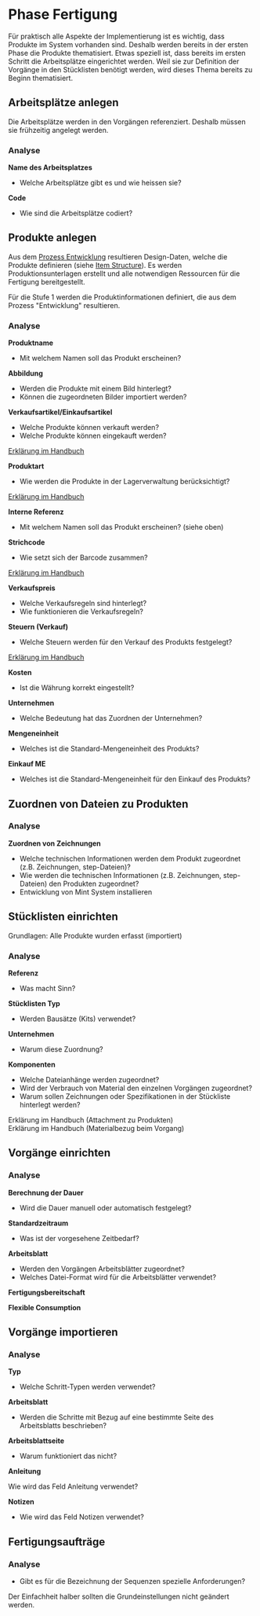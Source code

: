# Phase Fertigung
  
Für praktisch alle Aspekte der Implementierung ist es wichtig, dass Produkte im System vorhanden sind. Deshalb werden bereits in der ersten Phase die Produkte thematisiert. Etwas speziell ist, dass bereits im ersten Schritt die Arbeitsplätze eingerichtet werden. Weil sie zur Definition der Vorgänge in den Stücklisten benötigt werden, wird dieses Thema bereits zu Beginn thematisiert.

## Arbeitsplätze anlegen

Die Arbeitsplätze werden in den Vorgängen referenziert. Deshalb müssen sie frühzeitig angelegt werden.

### Analyse

**Name des Arbeitsplatzes**

- Welche Arbeitsplätze gibt es und wie heissen sie?


**Code**

- Wie sind die Arbeitsplätze codiert?

## Produkte anlegen

Aus dem [Prozess Entwicklung](https://odoo-erp.ch/prozess-entwicklung.html) resultieren Design\-Daten, welche die Produkte definieren (siehe [Item Structure](https://odoo-erp.ch/best-practice-item-structure.html)). Es werden Produktionsunterlagen erstellt und alle notwendigen Ressourcen für die Fertigung bereitgestellt.

Für die Stufe 1 werden die Produktinformationen definiert, die aus dem Prozess "Entwicklung" resultieren.

### Analyse

**Produktname**

- Mit welchem Namen soll das Produkt erscheinen?


**Abbildung**

- Werden die Produkte mit einem Bild hinterlegt?
-  Können die zugeordneten Bilder importiert werden?

**Verkaufsartikel/Einkaufsartikel**

- Welche Produkte können verkauft werden?
- Welche Produkte können eingekauft werden?
 
 [Erklärung im Handbuch](https://odoo-erp.ch/fertigung-stammdaten.html#Verkaufsartikel/Einkaufsartikel)

**Produktart**

- Wie werden die Produkte in der Lagerverwaltung berücksichtigt?

[Erklärung im Handbuch](https://odoo-erp.ch/fertigung-stammdaten.html#produktart)

**Interne Referenz**

- Mit welchem Namen soll das Produkt erscheinen? (siehe oben)

**Strichcode**

- Wie setzt sich der Barcode zusammen?
  
[Erklärung im Handbuch](https://odoo-erp.ch/strichcode.html#strichcode)

**Verkaufspreis**

- Welche Verkaufsregeln sind hinterlegt?
- Wie funktionieren die Verkaufsregeln?

**Steuern (Verkauf)**

- Welche Steuern werden für den Verkauf des Produkts festgelegt?
  
[Erklärung im Handbuch](https://odoo-erp.ch/theorie-mehrwertsteuer.html#steuersatze)

**Kosten**

- Ist die Währung korrekt eingestellt?

**Unternehmen**

- Welche Bedeutung hat das Zuordnen der Unternehmen?

**Mengeneinheit**

- Welches ist die Standard-Mengeneinheit des Produkts?
 
**Einkauf ME**

- Welches ist die Standard-Mengeneinheit für den Einkauf des Produkts?

## Zuordnen von Dateien zu Produkten

### Analyse

**Zuordnen von Zeichnungen**

- Welche technischen Informationen werden dem Produkt zugeordnet (z.B. Zeichnungen, step-Dateien)?
- Wie werden die technischen Informationen (z.B. Zeichnungen, step-Dateien) den Produkten zugeordnet?
- Entwicklung von Mint System installieren

## Stücklisten einrichten

Grundlagen: Alle Produkte wurden erfasst (importiert)

### Analyse

**Referenz**

- Was macht Sinn?

**Stücklisten Typ**

- Werden Bausätze (Kits) verwendet?

**Unternehmen**

- Warum diese Zuordnung?

**Komponenten**

- Welche Dateianhänge werden zugeordnet?
- Wird der Verbrauch von Material den einzelnen Vorgängen zugeordnet?
- Warum sollen Zeichnungen oder Spezifikationen in der Stückliste hinterlegt werden?

Erklärung im Handbuch (Attachment zu Produkten)\
Erklärung im Handbuch (Materialbezug beim Vorgang)

## Vorgänge einrichten

### Analyse

**Berechnung der Dauer**

- Wird die Dauer manuell oder automatisch festgelegt?

**Standardzeitraum**

- Was ist der vorgesehene Zeitbedarf?

**Arbeitsblatt**

- Werden den Vorgängen Arbeitsblätter zugeordnet?
- Welches Datei-Format wird für die Arbeitsblätter verwendet?

**Fertigungsbereitschaft**

**Flexible Consumption**

## Vorgänge importieren

### Analyse

**Typ**

-   Welche Schritt-Typen werden verwendet?

**Arbeitsblatt**

-   Werden die Schritte mit Bezug auf eine bestimmte Seite des Arbeitsblatts beschrieben?

**Arbeitsblattseite**

- Warum funktioniert das nicht?

**Anleitung**

Wie wird das Feld Anleitung verwendet?

**Notizen**

-   Wie wird das Feld Notizen verwendet?

## Fertigungsaufträge

### Analyse

-   Gibt es für die Bezeichnung der Sequenzen spezielle Anforderungen?  

Der Einfachheit halber sollten die Grundeinstellungen nicht geändert werden.

